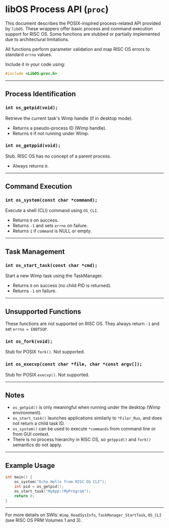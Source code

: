 # libOS Process API (`proc`)

This document describes the POSIX-inspired process-related API provided by `libOS`. These wrappers offer basic process and command execution support for RISC OS. Some functions are stubbed or partially implemented due to architectural limitations.

All functions perform parameter validation and map RISC OS errors to standard `errno` values.

Include it in your code using:

```c
#include <LibOS:proc.h>
```

---

## Process Identification

### `int os_getpid(void);`

Retrieve the current task's Wimp handle (if in desktop mode).

* Returns a pseudo-process ID (Wimp handle).
* Returns `0` if not running under Wimp.

### `int os_getppid(void);`

Stub. RISC OS has no concept of a parent process.

* Always returns `0`.

---

## Command Execution

### `int os_system(const char *command);`

Execute a shell (CLI) command using `OS_CLI`.

* Returns `0` on success.
* Returns `-1` and sets `errno` on failure.
* Returns `1` if `command` is NULL or empty.

---

## Task Management

### `int os_start_task(const char *cmd);`

Start a new Wimp task using the TaskManager.

* Returns `0` on success (no child PID is returned).
* Returns `-1` on failure.

---

## Unsupported Functions

These functions are not supported on RISC OS. They always return `-1` and set `errno = ENOTSUP`.

### `int os_fork(void);`

Stub for POSIX `fork()`. Not supported.

### `int os_execvp(const char *file, char *const argv[]);`

Stub for POSIX `execvp()`. Not supported.

---

## Notes

* `os_getpid()` is only meaningful when running under the desktop (Wimp environment).
* `os_start_task()` launches applications similarly to `*Filer_Run`, and does not return a child task ID.
* `os_system()` can be used to execute `*commands` from command line or from GUI context.
* There is no process hierarchy in RISC OS, so `getppid()` and `fork()` semantics do not apply.

---

## Example Usage

```c
int main() {
    os_system("Echo Hello from RISC OS CLI");
    int pid = os_getpid();
    os_start_task("MyApp:!MyProgram");
    return 0;
}
```

---

For more details on SWIs: `Wimp_ReadSysInfo`, `TaskManager_StartTask`, `OS_CLI` (see RISC OS PRM Volumes 1 and 3).

